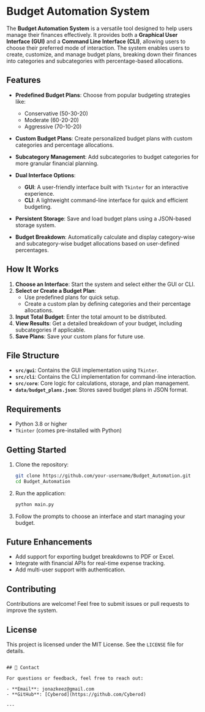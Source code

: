 # Budget Automation System

The **Budget Automation System** is a versatile tool designed to help users manage their finances effectively. It provides both a **Graphical User Interface (GUI)** and a **Command Line Interface (CLI)**, allowing users to choose their preferred mode of interaction. The system enables users to create, customize, and manage budget plans, breaking down their finances into categories and subcategories with percentage-based allocations.

## Features

- **Predefined Budget Plans**: Choose from popular budgeting strategies like:
  - Conservative (50-30-20)
  - Moderate (60-20-20)
  - Aggressive (70-10-20)

- **Custom Budget Plans**: Create personalized budget plans with custom categories and percentage allocations.

- **Subcategory Management**: Add subcategories to budget categories for more granular financial planning.

- **Dual Interface Options**:
  - **GUI**: A user-friendly interface built with `Tkinter` for an interactive experience.
  - **CLI**: A lightweight command-line interface for quick and efficient budgeting.

- **Persistent Storage**: Save and load budget plans using a JSON-based storage system.

- **Budget Breakdown**: Automatically calculate and display category-wise and subcategory-wise budget allocations based on user-defined percentages.

## How It Works

1. **Choose an Interface**: Start the system and select either the GUI or CLI.
2. **Select or Create a Budget Plan**:
   - Use predefined plans for quick setup.
   - Create a custom plan by defining categories and their percentage allocations.
3. **Input Total Budget**: Enter the total amount to be distributed.
4. **View Results**: Get a detailed breakdown of your budget, including subcategories if applicable.
5. **Save Plans**: Save your custom plans for future use.

## File Structure

- **`src/gui`**: Contains the GUI implementation using `Tkinter`.
- **`src/cli`**: Contains the CLI implementation for command-line interaction.
- **`src/core`**: Core logic for calculations, storage, and plan management.
- **`data/budget_plans.json`**: Stores saved budget plans in JSON format.

## Requirements

- Python 3.8 or higher
- `Tkinter` (comes pre-installed with Python)

## Getting Started

1. Clone the repository:
   ```bash
   git clone https://github.com/your-username/Budget_Automation.git
   cd Budget_Automation
    ```

2. Run the application:
   ```bash
   python main.py
   ```

3. Follow the prompts to choose an interface and start managing your budget.

## Future Enhancements

- Add support for exporting budget breakdowns to PDF or Excel.
- Integrate with financial APIs for real-time expense tracking.
- Add multi-user support with authentication.

## Contributing

Contributions are welcome! Feel free to submit issues or pull requests to improve the system.

## License

This project is licensed under the MIT License. See the `LICENSE` file for details.
```

## 📧 Contact

For questions or feedback, feel free to reach out:

- **Email**: jonazkeez@gmail.com
- **GitHub**: [Cyberod](https://github.com/Cyberod)

---
